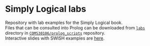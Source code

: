 # Simply Logical labs #
Repository with lab examples for the Simply Logical book.  
Files that can be consulted into Prolog can be downloaded from [`labs`](https://github.com/COMS30106/prolog_scripts/tree/master/labs) directory in [`COMS30106/prolog_scripts`](https://github.com/COMS30106/prolog_scripts) repository.  
Interactive slides with SWISH examples are [here](http://labs.simply-logical.space).
